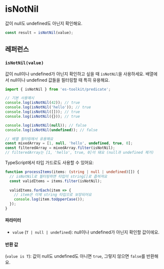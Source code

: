 # isNotNil

값이 null도 undefined도 아닌지 확인해요.

```typescript
const result = isNotNil(value);
```

## 레퍼런스

### `isNotNil(value)`

값이 null이나 undefined가 아닌지 확인하고 싶을 때 `isNotNil`을 사용하세요. 배열에서 null이나 undefined 값들을 필터링할 때 특히 유용해요.

```typescript
import { isNotNil } from 'es-toolkit/predicate';

// 기본 사용예시
console.log(isNotNil(42)); // true
console.log(isNotNil('hello')); // true
console.log(isNotNil([])); // true
console.log(isNotNil({})); // true

console.log(isNotNil(null)); // false
console.log(isNotNil(undefined)); // false

// 배열 필터링에서 유용해요
const mixedArray = [1, null, 'hello', undefined, true, 0];
const filteredArray = mixedArray.filter(isNotNil);
// filteredArray는 [1, 'hello', true, 0]이 돼요 (null과 undefined 제거)
```

TypeScript에서 타입 가드로도 사용할 수 있어요:

```typescript
function processItems(items: (string | null | undefined)[]) {
  // isNotNil로 필터링하면 타입이 string[]로 좁혀져요
  const validItems = items.filter(isNotNil);
  
  validItems.forEach(item => {
    // item은 이제 string 타입으로 보장되어요
    console.log(item.toUpperCase());
  });
}
```

#### 파라미터

- `value` (`T | null | undefined`): null이나 undefined가 아닌지 확인할 값이에요.

#### 반환 값

(`value is T`): 값이 null도 undefined도 아니면 `true`, 그렇지 않으면 `false`를 반환해요.
